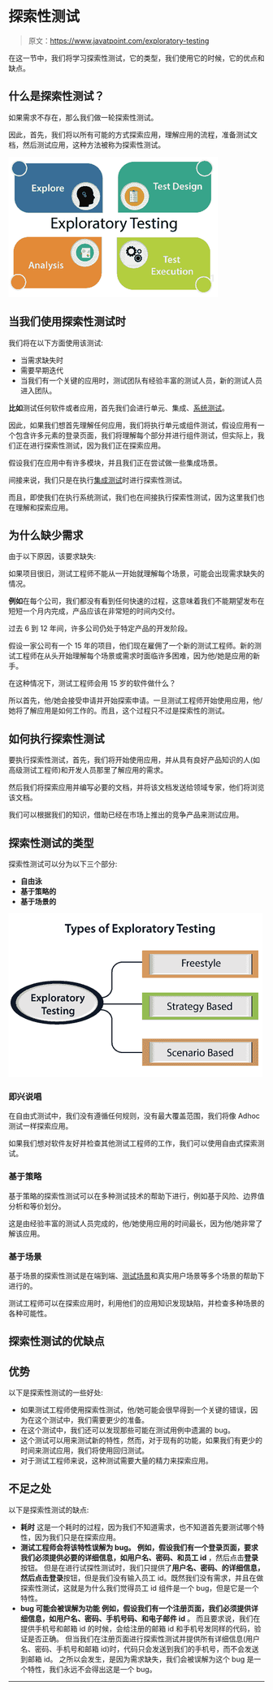 # 探索性测试

> 原文：<https://www.javatpoint.com/exploratory-testing>

在这一节中，我们将学习探索性测试，它的类型，我们使用它的时候，它的优点和缺点。

## 什么是探索性测试？

如果需求不存在，那么我们做一轮探索性测试。

因此，首先，我们将以所有可能的方式探索应用，理解应用的流程，准备测试文档，然后测试应用，这种方法被称为探索性测试。

![Exploratory Testing](img/905dc225f13dcab830e98bd35d56fb9c.png)

## 当我们使用探索性测试时

我们将在以下方面使用该测试:

*   当需求缺失时
*   需要早期迭代
*   当我们有一个关键的应用时，测试团队有经验丰富的测试人员，新的测试人员进入团队。

**比如**测试任何软件或者应用，首先我们会进行单元、集成、[系统测试](https://www.javatpoint.com/system-testing)。

因此，如果我们想首先理解任何应用，我们将执行单元或组件测试，假设应用有一个包含许多元素的登录页面，我们将理解每个部分并进行组件测试，但实际上，我们正在进行探索性测试，因为我们正在探索应用。

假设我们在应用中有许多模块，并且我们正在尝试做一些集成场景。

间接来说，我们只是在执行[集成测试](https://www.javatpoint.com/integration-testing)时进行探索性测试。

而且，即使我们在执行系统测试，我们也在间接执行探索性测试，因为这里我们也在理解和探索应用。

## 为什么缺少需求

由于以下原因，该要求缺失:

如果项目很旧，测试工程师不能从一开始就理解每个场景，可能会出现需求缺失的情况。

**例如**在每个公司，我们都没有看到任何快速的过程，这意味着我们不能期望发布在短短一个月内完成，产品应该在非常短的时间内交付。

过去 6 到 12 年间，许多公司仍处于特定产品的开发阶段。

假设一家公司有一个 15 年的项目，他们现在雇佣了一个新的测试工程师。新的测试工程师在从头开始理解每个场景或需求时面临许多困难，因为他/她是应用的新手。

在这种情况下，测试工程师会用 15 岁的软件做什么？

所以首先，他/她会接受申请并开始探索申请。一旦测试工程师开始使用应用，他/她将了解应用是如何工作的。而且，这个过程只不过是探索性的测试。

## 如何执行探索性测试

要执行探索性测试，首先，我们将开始使用应用，并从具有良好产品知识的人(如高级测试工程师)和开发人员那里了解应用的需求。

然后我们将探索应用并编写必要的文档，并将该文档发送给领域专家，他们将浏览该文档。

我们可以根据我们的知识，借助已经在市场上推出的竞争产品来测试应用。

## 探索性测试的类型

探索性测试可以分为以下三个部分:

*   **自由泳**
*   **基于策略的**
*   **基于场景的**

![Exploratory Testing](img/63402f7a78b03da955412c45cb0df392.png)

### 即兴说唱

在自由式测试中，我们没有遵循任何规则，没有最大覆盖范围，我们将像 Adhoc 测试一样探索应用。

如果我们想对软件友好并检查其他测试工程师的工作，我们可以使用自由式探索测试。

### 基于策略

基于策略的探索性测试可以在多种测试技术的帮助下进行，例如基于风险、边界值分析和等价划分。

这是由经验丰富的测试人员完成的，他/她使用应用的时间最长，因为他/她非常了解该应用。

### 基于场景

基于场景的探索性测试是在端到端、[测试场景](https://www.javatpoint.com/test-scenario)和真实用户场景等多个场景的帮助下进行的。

测试工程师可以在探索应用时，利用他们的应用知识发现缺陷，并检查多种场景的各种可能性。

## 探索性测试的优缺点

## 优势

以下是探索性测试的一些好处:

*   如果测试工程师使用探索性测试，他/她可能会很早得到一个关键的错误，因为在这个测试中，我们需要更少的准备。
*   在这个测试中，我们还可以发现那些可能在测试用例中遗漏的 bug。
*   这个测试可以用来测试新的特性，然而，对于现有的功能，如果我们有更少的时间来测试应用，我们将使用回归测试。
*   对于测试工程师来说，这种测试需要大量的精力来探索应用。

## 不足之处

以下是探索性测试的缺点:

*   **耗时**
    这是一个耗时的过程，因为我们不知道需求，也不知道首先要测试哪个特性，因为我们只是在探索应用。
*   **测试工程师会将该特性误解为 bug。**
    **例如，**假设我们有一个登录页面，要求我们必须提供必要的详细信息，如**用户名、密码、**和**员工 id** ，然后点击**登录**按钮。
    但是在进行试探性测试时，我们只提供了**用户名、密码、**的详细信息，然后点击**登录**按钮，但是我们没有输入员工 id。既然我们没有需求，并且在做探索性测试，这就是为什么我们觉得员工 id 组件是一个 bug，但是它是一个特性。
*   **bug 可能会被误解为功能**
    **例如，**假设我们有一个注册页面，我们必须提供详细信息，如**用户名、密码、手机号码、**和**电子邮件 id** 。
    而且要求说，我们在提供手机号和邮箱 id 的时候，会给注册的邮箱 id 和手机号发同样的代码，验证是否正确。
    但当我们在注册页面进行探索性测试并提供所有详细信息(用户名、密码、手机号和邮箱 id)时，代码只会发送到我们的手机号，而不会发送到邮箱 id。
    之所以会发生，是因为需求缺失，我们会被误解为这个 bug 是一个特性，我们永远不会得出这是一个 bug。

* * *